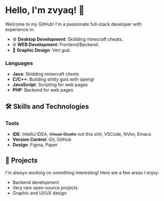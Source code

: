 # Hello, I'm zvyaq! 👋

Welcome to my GitHub! I'm a passionate full-stack developer with experience in:

- ⚙️ **Desktop Development**: Skidding minecraft cheats.
- 🌐 **WEB Development**: Frontend/Backend.
- 🎨 **Graphic Design**: Veri gud.

### Languages
- **Java**: Skidding minecraft clients
- **C/C++**: Building shitty guis with opengl
- **JavaScript**: Scripting for web pages
- **PHP**: Backend for web pages

## 🛠️ Skills and Technologies

### Tools
- **IDE**: IntelliJ IDEA, ~~Visual Studio~~ not this shit, VSCode, NVim, Emacs
- **Version Control**: Git, GitHub
- **Design**: Figma, Paper

## 💼 Projects
I'm always working on something interesting! Here are a few areas I enjoy:
- Backend development
- Very rare open-source projects
- Graphic and UI/UX design
